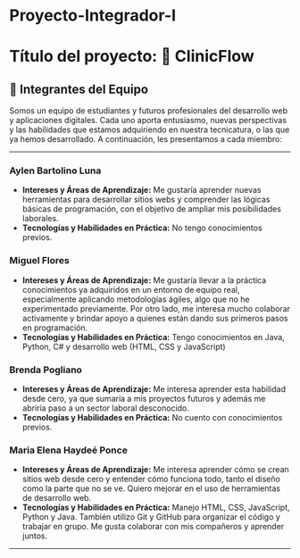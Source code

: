 # Proyecto-Integrador-I

# Título del proyecto: 🏥 ClinicFlow

## 👥 Integrantes del Equipo
Somos un equipo de estudiantes y futuros profesionales del desarrollo web y aplicaciones digitales. Cada uno aporta entusiasmo, nuevas perspectivas y las habilidades que estamos adquiriendo en nuestra tecnicatura, o las que ya hemos desarrollado. A continuación, les presentamos a cada miembro:

---

### **Aylen Bartolino Luna**
* **Intereses y Áreas de Aprendizaje:** Me gustaría aprender nuevas herramientas para desarrollar sitios webs y comprender las lógicas básicas de programación, con el objetivo de ampliar mis posibilidades laborales.
* **Tecnologías y Habilidades en Práctica:** No tengo conocimientos previos.

### **Miguel Flores**
* **Intereses y Áreas de Aprendizaje:** Me gustaría llevar a la práctica conocimientos ya adquiridos en un entorno de equipo real, especialmente aplicando metodologías ágiles, algo que no he experimentado previamente. Por otro lado, me interesa mucho colaborar activamente y brindar apoyo a quienes están dando sus primeros pasos en programación.
* **Tecnologías y Habilidades en Práctica:** Tengo conocimientos en Java, Python, C# y desarrollo web (HTML, CSS y JavaScript)

### **Brenda Pogliano**
* **Intereses y Áreas de Aprendizaje:** Me interesa aprender esta habilidad desde cero, ya que sumaría a mis proyectos futuros y además me abriría paso a un sector laboral desconocido.
* **Tecnologías y Habilidades en Práctica:** No cuento con conocimientos previos.

### **Maria Elena Haydeé Ponce**
* **Intereses y Áreas de Aprendizaje:** Me interesa aprender cómo se crean sitios web desde cero y entender cómo funciona todo, tanto el diseño como la parte que no se ve. Quiero mejorar en el uso de herramientas de desarrollo web.
* **Tecnologías y Habilidades en Práctica:** Manejo HTML, CSS, JavaScript, Python y Java. También utilizo Git y GitHub para organizar el código y trabajar en grupo. Me gusta colaborar con mis compañeros y aprender juntos.

---
